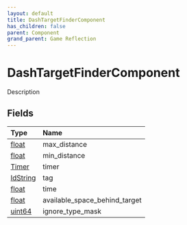 ```yaml
---
layout: default
title: DashTargetFinderComponent
has_children: false
parent: Component
grand_parent: Game Reflection
---
```

# DashTargetFinderComponent
Description 

## Fields

| Type | Name |
|:-------------|:--------------|
| [float](/docs/game-reflection/components/float) | max_distance |
| [float](/docs/game-reflection/components/float) | min_distance |
| [Timer](/docs/game-reflection/classes/timer) | timer |
| [IdString](/docs/game-reflection/components/id_string) | tag |
| [float](/docs/game-reflection/components/float) | time |
| [float](/docs/game-reflection/components/float) | available_space_behind_target |
| [uint64](/docs/game-reflection/components/uint64) | ignore_type_mask |

